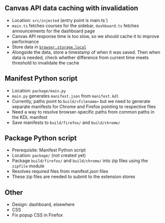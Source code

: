 ## Canvas API data caching with invalidation
  - Location: `src/injected` (entry point is main.ts`)
  - `main.ts` fetches courses for the sidebar, `dashboard.ts` fetches announcements for the dashboard page
  - Canvas API response time is too slow, so we should cache it to improve performance
  - Store data in [`browser.storage.local`](https://developer.mozilla.org/en-US/docs/Mozilla/Add-ons/WebExtensions/API/storage/local)
  - Alongside the data, store a timestamp of when it was saved. Then when data is needed, check whether difference from current time meets threshold to invalidate the cache

## Manifest Python script
  - Location: `package/main.py`
  - `main.py` generates `manifest.json` from `manifest.kdl`
  - Currently, paths point to `build/<filename>` but we need to generate separate manifests for Chrome and Firefox pointing to respective files
  - Need a way to resolve browser-specific paths from common paths in the KDL manifest
  - Save manifests to `build/firefox/` and `build/chrome/`

## Package Python script
- Prerequisite: Manifest Python script
- Location: `package/` (not created yet)
- Package `build/firefox/` and `build/chrome/` into zip files using the `zipfile` module
- Resolves required files from manifest.json files
- These zip files are needed to submit to the extension stores

## Other
- Design: dashboard, elsewhere
- CSS
- Fix popup CSS in Firefox
